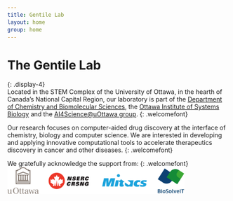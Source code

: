 ```yaml
---
title: Gentile Lab
layout: home
group: home
---
```


# The Gentile Lab
{: .display-4}
<br>
Located in the STEM Complex of the University of Ottawa, in the hearth of Canada’s National Capital Region, our laboratory is part of the [Department of Chemistry and Biomolecular Sciences](https://www.uottawa.ca/faculty-science/chemistry-biomolecular-sciences), the [Ottawa Institute of Systems Biology](https://www.uottawa.ca/research-innovation/ottawa-institute-systems-biology) and the [AI4Science@uOttawa group](https://ai4science.uottawa.ca).
{: .welcomefont}

Our research focuses on computer-aided drug discovery at the interface of chemistry, biology and computer science. We are interested in developing and applying innovative computational tools to accelerate therapeutics discovery in cancer and other diseases. 
{: .welcomefont}

We gratefully acknowledge the support from:
{: .welcomefont}
<img src="/static/img/logo/funding.png" width="80%">
